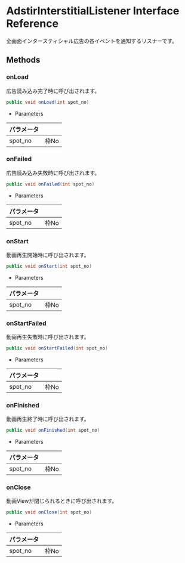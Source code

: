 # AdstirInterstitialListener Interface Reference

全画面インタースティシャル広告の各イベントを通知するリスナーです。

## Methods

### onLoad
広告読み込み完了時に呼び出されます。

```java
public void onLoad(int spot_no)
```

* Parameters

|パラメータ||
|---|---|
|spot_no|枠No|

### onFailed
広告読み込み失敗時に呼び出されます。

```java
public void onFailed(int spot_no)
```

* Parameters

|パラメータ||
|---|---|
|spot_no|枠No|

### onStart
動画再生開始時に呼び出されます。

```java
public void onStart(int spot_no)
```

* Parameters

|パラメータ||
|---|---|
|spot_no|枠No|

### onStartFailed
動画再生失敗時に呼び出されます。

```java
public void onStartFailed(int spot_no)
```

* Parameters

|パラメータ||
|---|---|
|spot_no|枠No|

### onFinished
動画再生終了時に呼び出されます。

```java
public void onFinished(int spot_no)
```

* Parameters

|パラメータ||
|---|---|
|spot_no|枠No|

### onClose
動画Viewが閉じられるときに呼び出されます。


```java
public void onClose(int spot_no)
```

* Parameters

|パラメータ||
|---|---|
|spot_no|枠No|
